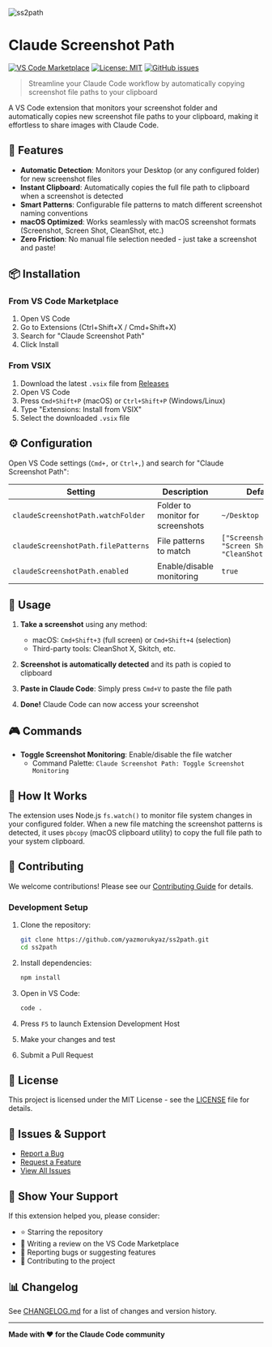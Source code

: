 ![ss2path](https://github.com/user-attachments/assets/729475f7-e8ce-4fef-9cda-53ad33a20652)
# Claude Screenshot Path

[![VS Code Marketplace](https://img.shields.io/badge/VS%20Code-Marketplace-blue)](https://marketplace.visualstudio.com/items?itemName=undefined_publisher.claude-screenshot-path)
[![License: MIT](https://img.shields.io/badge/License-MIT-yellow.svg)](https://opensource.org/licenses/MIT)
[![GitHub issues](https://img.shields.io/github/issues/yazmorukyaz/ss2path)](https://github.com/yazmorukyaz/ss2path/issues)

> Streamline your Claude Code workflow by automatically copying screenshot file paths to your clipboard

A VS Code extension that monitors your screenshot folder and automatically copies new screenshot file paths to your clipboard, making it effortless to share images with Claude Code.

## 🚀 Features

- **Automatic Detection**: Monitors your Desktop (or any configured folder) for new screenshot files
- **Instant Clipboard**: Automatically copies the full file path to clipboard when a screenshot is detected
- **Smart Patterns**: Configurable file patterns to match different screenshot naming conventions
- **macOS Optimized**: Works seamlessly with macOS screenshot formats (Screenshot, Screen Shot, CleanShot, etc.)
- **Zero Friction**: No manual file selection needed - just take a screenshot and paste!

## 📦 Installation

### From VS Code Marketplace
1. Open VS Code
2. Go to Extensions (Ctrl+Shift+X / Cmd+Shift+X)
3. Search for "Claude Screenshot Path"
4. Click Install

### From VSIX
1. Download the latest `.vsix` file from [Releases](https://github.com/yazmorukyaz/ss2path/releases)
2. Open VS Code
3. Press `Cmd+Shift+P` (macOS) or `Ctrl+Shift+P` (Windows/Linux)
4. Type "Extensions: Install from VSIX"
5. Select the downloaded `.vsix` file

## ⚙️ Configuration

Open VS Code settings (`Cmd+,` or `Ctrl+,`) and search for "Claude Screenshot Path":

| Setting | Description | Default |
|---------|-------------|---------|
| `claudeScreenshotPath.watchFolder` | Folder to monitor for screenshots | `~/Desktop` |
| `claudeScreenshotPath.filePatterns` | File patterns to match | `["Screenshot*.png", "Screen Shot*.png", "CleanShot*.png"]` |
| `claudeScreenshotPath.enabled` | Enable/disable monitoring | `true` |

## 🎯 Usage

1. **Take a screenshot** using any method:
   - macOS: `Cmd+Shift+3` (full screen) or `Cmd+Shift+4` (selection)
   - Third-party tools: CleanShot X, Skitch, etc.

2. **Screenshot is automatically detected** and its path is copied to clipboard

3. **Paste in Claude Code**: Simply press `Cmd+V` to paste the file path

4. **Done!** Claude Code can now access your screenshot

## 🎮 Commands

- **Toggle Screenshot Monitoring**: Enable/disable the file watcher
  - Command Palette: `Claude Screenshot Path: Toggle Screenshot Monitoring`

## 🔧 How It Works

The extension uses Node.js `fs.watch()` to monitor file system changes in your configured folder. When a new file matching the screenshot patterns is detected, it uses `pbcopy` (macOS clipboard utility) to copy the full file path to your system clipboard.

## 🤝 Contributing

We welcome contributions! Please see our [Contributing Guide](CONTRIBUTING.md) for details.

### Development Setup

1. Clone the repository:
   ```bash
   git clone https://github.com/yazmorukyaz/ss2path.git
   cd ss2path
   ```

2. Install dependencies:
   ```bash
   npm install
   ```

3. Open in VS Code:
   ```bash
   code .
   ```

4. Press `F5` to launch Extension Development Host

5. Make your changes and test

6. Submit a Pull Request

## 📝 License

This project is licensed under the MIT License - see the [LICENSE](LICENSE) file for details.

## 🐛 Issues & Support

- [Report a Bug](https://github.com/yazmorukyaz/ss2path/issues/new?assignees=&labels=bug&template=bug_report.md)
- [Request a Feature](https://github.com/yazmorukyaz/ss2path/issues/new?assignees=&labels=enhancement&template=feature_request.md)
- [View All Issues](https://github.com/yazmorukyaz/ss2path/issues)

## 🌟 Show Your Support

If this extension helped you, please consider:
- ⭐ Starring the repository
- 📝 Writing a review on the VS Code Marketplace
- 🐛 Reporting bugs or suggesting features
- 💝 Contributing to the project

## 📊 Changelog

See [CHANGELOG.md](CHANGELOG.md) for a list of changes and version history.

---

**Made with ❤️ for the Claude Code community**
